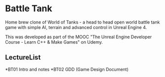 # Battle Tank
Home brew clone of World of Tanks - a head to head open world battle tank game with simple AI, terrain and advanced control in Unreal Engine 4.

This was developed as part of the MOOC "The Unreal Engine Developer Course - Learn C++ & Make Games" on Udemy. 

## LectureList

*BT01 Intro and notes
*BT02 GDD (Game Design Document)
